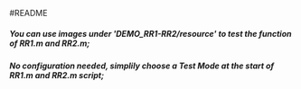#README

##### You can use images under 'DEMO_RR1-RR2/resource' to test the function of RR1.m and RR2.m;
##### No configuration needed, simplily choose a Test Mode at the start of RR1.m and RR2.m script;

